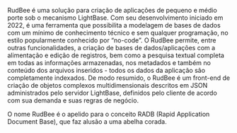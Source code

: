RudBee é uma solução para criação de aplicações de pequeno e médio porte sob o mecanismo
LightBase. Com seu desenvolvimento iniciado em 2022, é uma ferramenta que possibilita a modelagem
de bases de dados com um mínimo de conhecimento técnico e sem qualquer programação, no estilo
popularmente conhecido por “no-code”. O RudBee permite, entre outras funcionalidades, a criação de bases
de dados/aplicações com a alimentação e edição de registros, bem como a pesquisa textual completa em todas as
informações armazenadas, nos metadados e também no conteúdo dos arquivos inseridos - todos os dados da
aplicação são completamente indexados. De modo resumido, o RudBee é um front-end de criação de objetos
complexos multidimensionais descritos em JSON administrados pelo servidor LightBase, definidos pelo cliente de
acordo com sua demanda e suas regras de negócio.

O nome RudBee é o apelido para o conceito RADB (Rapid Application Document Base), que faz alusão a uma
abelha corada.

